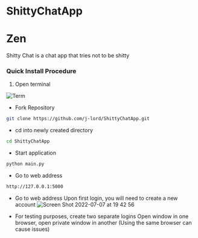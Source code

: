 # ShittyChatApp
# Zen
Shitty Chat is a chat app that tries not to be shitty

### Quick Install Procedure 
1. Open terminal 

![Term](https://user-images.githubusercontent.com/16051733/177457895-1600ca03-1ebb-4444-855c-f340526f8d50.png)

- Fork Repository
```bash 
git clone https://github.com/j-lord/ShittyChatApp.git
````
- cd into newly created directory
```bash 
cd ShittyChatApp 
```
- Start application
```bash 
python main.py 
```
- Go to web address
```bash 
http://127.0.0.1:5000
```
- Go to web address
Upon first login, you will need to create a new account 
![Screen Shot 2022-07-07 at 19 42 56](https://user-images.githubusercontent.com/16051733/177894080-110ab2b0-3746-4ee0-8c37-5265771509dc.png)

- For testing purposes, create two separate logins 
Open window in one browser, open private window in another (Using the same browser can cause issues)
